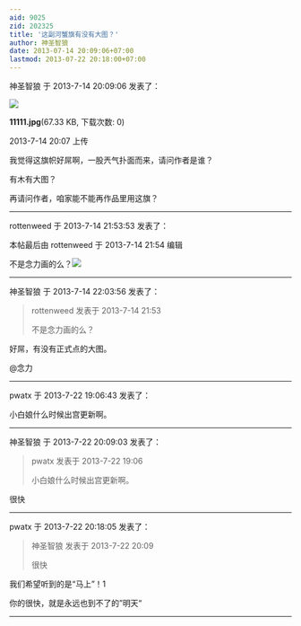 ```yaml
---
aid: 9025
zid: 202325
title: '这副河蟹旗有没有大图？'
author: 神圣智狼
date: 2013-07-14 20:09:06+07:00
lastmod: 2013-07-22 20:18:00+07:00
---
```


神圣智狼 于 2013-7-14 20:09:06 发表了：

![](https://cdn.jsdelivr.net/gh/lzjluzijie/beichao@main/img/2007208sq9kzkskgkhnhkz.jpg)



**11111.jpg**(67.33 KB, 下载次数: 0)



2013-7-14 20:07 上传



我觉得这旗帜好屌啊，一股兲气扑面而来，请问作者是谁？

有木有大图？

再请问作者，咱家能不能再作品里用这旗？

---------

rottenweed 于 2013-7-14 21:53:53 发表了：

本帖最后由 rottenweed 于 2013-7-14 21:54 编辑 

不是念力画的么？![](https://cdn.jsdelivr.net/gh/lzjluzijie/beichao@main/img/203213rl4x3xz9ysckllag.jpg)

---------

神圣智狼 于 2013-7-14 22:03:56 发表了：

> rottenweed 发表于 2013-7-14 21:53
> 
> 不是念力画的么？



好屌，有没有正式点的大图。

@念力

---------

pwatx 于 2013-7-22 19:06:43 发表了：

小白娘什么时候出宫更新啊。

---------

神圣智狼 于 2013-7-22 20:09:03 发表了：

> pwatx 发表于 2013-7-22 19:06
> 
> 小白娘什么时候出宫更新啊。



很快

---------

pwatx 于 2013-7-22 20:18:05 发表了：

> 神圣智狼 发表于 2013-7-22 20:09
> 
> 很快



我们希望听到的是“马上”！1

你的很快，就是永远也到不了的”明天“

---------

